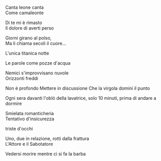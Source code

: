 Canta leone canta  
Come camaleonte

Di te mi è rimasto  
Il dolore di averti perso

Giorni girano al polso,  
Ma li chiama secoli il cuore...

L'unica titanica notte

Le parole come pozze d'acqua


Nemici s'improvvisano nuvole  
Orizzonti freddi

Non è profondo
Mettere in discussione
Che la virgola domini il punto

Ogni sera davanti l'obló della lavatrice, solo 10 minuti, prima di andare a dormire

Smielata romanticheria  
Tentativo d'insicurezza

triste d'occhi

Uno, due in relazione, rotti dalla frattura  
L'Attore e il Sabotatore

Vedersi morire mentre ci si fa la barba